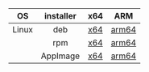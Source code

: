 | OS | installer | x64 | ARM |
| :---: | :---: | :---: | :---: |
| Linux  | deb | [x64](/umangrajpara13/sonic/releases/download/latest/sonic_0.0.1_amd64.deb)  | [arm64](/umangrajpara13/sonic/releases/download/latest/sonic_0.0.1_arm64.deb)  |
|  | rpm | [x64](/umangrajpara13/sonic/releases/download/latest/sonic-0.0.1.x86_64.rpm)  | [arm64](/umangrajpara13/sonic/releases/download/latest/sonic-0.0.1.aarch64.rpm)  |
|  | AppImage | [x64](/umangrajpara13/sonic/releases/download/latest/Sonic-0.0.1.AppImage)  | [arm64](/umangrajpara13/sonic/releases/download/latest/Sonic-0.0.1-arm64.AppImage)  |
